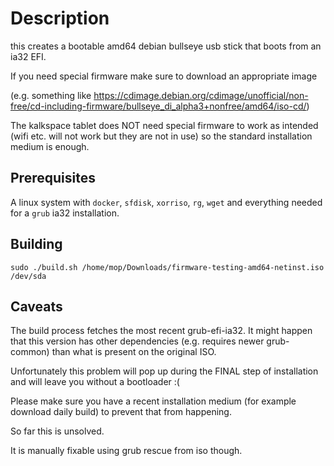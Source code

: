 # Description

this creates a bootable amd64 debian bullseye usb stick that boots from an ia32 EFI.

If you need special firmware make sure to download an appropriate image

(e.g. something like https://cdimage.debian.org/cdimage/unofficial/non-free/cd-including-firmware/bullseye_di_alpha3+nonfree/amd64/iso-cd/)

The kalkspace tablet does NOT need special firmware to work as intended (wifi etc. will not work but they are not in use)
so the standard installation medium is enough.

## Prerequisites

A linux system with `docker`, `sfdisk`, `xorriso`, `rg`, `wget` and everything needed for a `grub` ia32 installation.

## Building

`sudo ./build.sh /home/mop/Downloads/firmware-testing-amd64-netinst.iso /dev/sda`

## Caveats

The build process fetches the most recent grub-efi-ia32. It might happen that
this version has other dependencies (e.g. requires newer grub-common) than
what is present on the original ISO.

Unfortunately this problem will pop up during the FINAL step of installation and
will leave you without a bootloader :(

Please make sure you have a recent installation medium (for example download daily build)
to prevent that from happening.

So far this is unsolved.

It is manually fixable using grub rescue from iso though.
